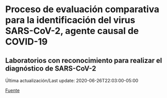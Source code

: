 # Proceso de evaluación comparativa para la identificación del virus SARS-CoV-2, agente causal de COVID-19
## Laboratorios con reconocimiento para realizar el diagnóstico de SARS-CoV-2
 
 Última actualización/Last update: 2020-06-26T22:03:00-05:00
 
 [Fuente]( https://www.gob.mx/salud/documentos/coronavirus-covid-19-240014?state=published)
